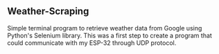 ## Weather-Scraping

Simple terminal program to retrieve weather data from Google using Python's Selenium library. This was a first step to create a program that could communicate with my ESP-32 through UDP protocol. 

